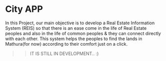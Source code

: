 # City APP
 

In this Project, our main objective is to develop a Real Estate Information System (REIS) so that there is an ease come in the life of Real Estate peoples and also in the life of common peoples & they can connect directly with each other. This system helps the peoples to find the lands in Mathura(for now) according to their comfort just on a click. 

>> IT IS STILL IN DEVELOPMENT..  :)
